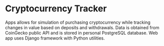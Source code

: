 # Cryptocurrency Tracker
 Apps allows for simulation of purchasing cryptocurrency while tracking changes in value based on deposits and withdrawals. Data is obtained from CoinGecko public API and is stored in personal PostgreSQL database. Web app uses Django framework with Python utilities.
